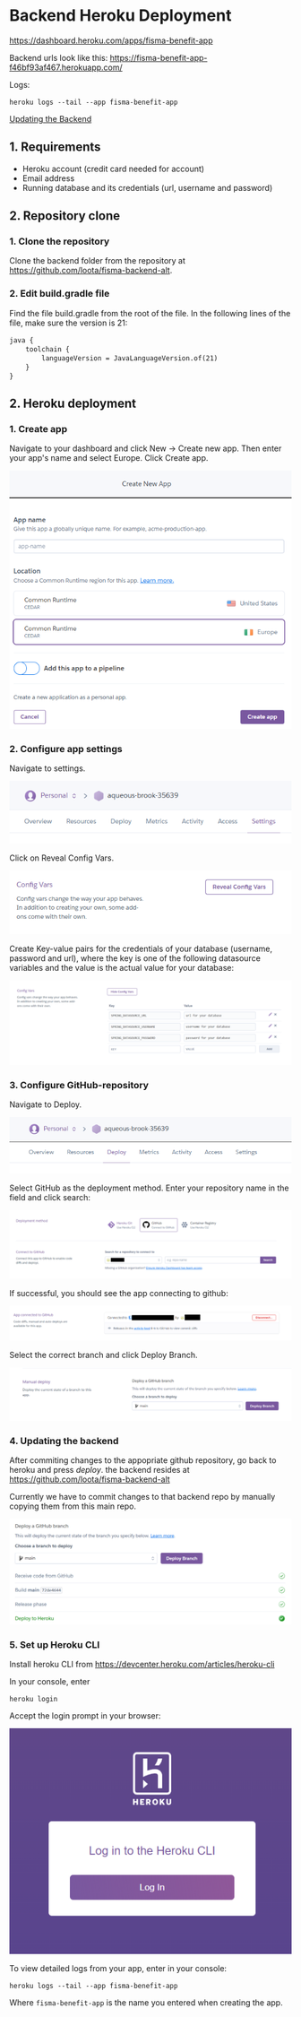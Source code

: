 # Backend Heroku Deployment

https://dashboard.heroku.com/apps/fisma-benefit-app

Backend urls look like this: https://fisma-benefit-app-f46bf93af467.herokuapp.com/

Logs:
```
heroku logs --tail --app fisma-benefit-app
```

[Updating the Backend](#4-updating-the-backend)

## 1. Requirements

- Heroku account (credit card needed for account)
- Email address
- Running database and its credentials (url, username and password)

## 2. Repository clone

### 1. Clone the repository

Clone the backend folder from the repository at https://github.com/loota/fisma-backend-alt.

### 2. Edit build.gradle file

Find the file build.gradle from the root of the file. In the following lines of the file, make sure the version is 21:

```
java {
    toolchain {
        languageVersion = JavaLanguageVersion.of(21)
    }
}
```

## 2. Heroku deployment

### 1. Create app

Navigate to your dashboard and click New -> Create new app.
Then enter your app's name and select Europe. Click Create app.

![create_app](img/images_for_manuals/backend_heroku_deployment_create_app.png)

### 2. Configure app settings

Navigate to settings.

![settings](img/images_for_manuals/backend_heroku_deployment_settings.png)

Click on Reveal Config Vars.

![config_vars](img/images_for_manuals/backend_heroku_deployment_config_vars.png)

Create Key-value pairs for the credentials of your database (username, password and url), where the key is one of the following datasource variables and the value is the actual value for your database:

![key_value_pairs](img/images_for_manuals/backend_heroku_deployment_key_value_pairs.png)

### 3. Configure GitHub-repository

Navigate to Deploy.

![deploy](img/images_for_manuals/backend_heroku_deployment_deploy.png)

Select GitHub as the deployment method.
Enter your repository name in the field and click search:

![deplopyment_method](img/images_for_manuals/backend_heroku_deployment_method.png)

If successful, you should see the app connecting to github:

![connected](img/images_for_manuals/backend_heroku_deployment_connection.png)

Select the correct branch and click Deploy Branch.

![deploy_branch](img/images_for_manuals/backend_heroku_deployment_deploy_branch.png)

### 4. Updating the backend

After commiting changes to the appopriate github repository, go back to heroku and press *deploy*.
the backend resides at https://github.com/loota/fisma-backend-alt

Currently we have to commit changes to that backend repo by manually copying them from this main repo.
 
![updating backend by deploy branch](img/images_for_manuals/backend_heroku_deployment_updating_backend_by_deploy_branch.png)


### 5. Set up Heroku CLI

Install heroku CLI from https://devcenter.heroku.com/articles/heroku-cli

In your console, enter 

```
heroku login
```

Accept the login prompt in your browser:

![heroku_login](img/images_for_manuals/backend_heroku_deployment_heroku_login.png)

To view detailed logs from your app, enter in your console:
```
heroku logs --tail --app fisma-benefit-app
```

Where `fisma-benefit-app` is the name you entered when creating the app.

